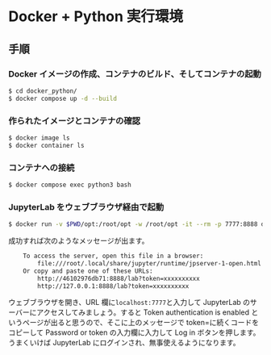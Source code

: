 # Docker + Python 実行環境

## 手順

### Docker イメージの作成、コンテナのビルド、そしてコンテナの起動

```bash
$ cd docker_python/
$ docker compose up -d --build
```

### 作られたイメージとコンテナの確認

```bash
$ docker image ls
$ docker container ls
```

### コンテナへの接続

```bash
$ docker compose exec python3 bash
```

### JupyterLab をウェブブラウザ経由で起動

```bash
$ docker run -v $PWD/opt:/root/opt -w /root/opt -it --rm -p 7777:8888 docker_python_python3 jupyter-lab --ip 0.0.0.0 --allow-root -b localhost
```

成功すれば次のようなメッセージが出ます。

```bash
    To access the server, open this file in a browser:
        file:///root/.local/share/jupyter/runtime/jpserver-1-open.html
    Or copy and paste one of these URLs:
        http://46102976db71:8888/lab?token=xxxxxxxxxx
        http://127.0.0.1:8888/lab?token=xxxxxxxxxx
```

ウェブブラウザを開き、URL 欄に`localhost:7777`と入力して JupyterLab のサーバーにアクセスしてみましょう。すると Token authentication is enabled というページが出ると思うので、そこに上のメッセージで token=に続くコードをコピーして Password or token の入力欄に入力して Log in ボタンを押します。
うまくいけば JupyterLab にログインされ、無事使えるようになります。
